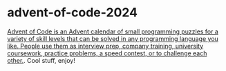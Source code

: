 # advent-of-code-2024
[Advent of Code is an Advent calendar of small programming puzzles for a variety of skill levels that can be solved in any programming language you like. People use them as interview prep, company training, university coursework, practice problems, a speed contest, or to challenge each other.](https://adventofcode.com/2024/about).
Cool stuff, enjoy!
